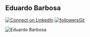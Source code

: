 ## Eduardo Barbosa

[![Connect on LinkedIn](https://img.shields.io/badge/--linkedin?label=LinkedIn&logo=LinkedIn&style=social)](https://www.linkedin.com/in/barbosa-eduardo/)
[![followersGit](https://img.shields.io/github/followers/eduardob737?style=social)](https://github.com/eduardob737)

<img align="center" src="https://github-readme-stats.vercel.app/api?username=eduardob737&show_icons=true&locale=en" alt="Eduardo Barbosa" />
